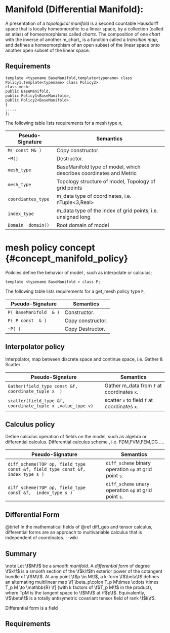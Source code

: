 Manifold (Differential Manifold):
=================================
 A presentation of a _topological manifold_ is a second countable Hausdorff space that is locally homeomorphic
 to a linear space, by a collection (called an atlas) of homeomorphisms called _charts_. The composition of one
 _chart_ with the inverse of another m_chart_ is a function called a _transition map_, and defines a homeomorphism
  of an open subset of the linear space onto another open subset of the linear space.
  
 
 ## Requirements

~~~~~~~~~~~~~{.cpp}
template <typename BaseManifold,template<typename> class Policy1,template<typename> class Policy2>
class mesh:
public BaseManifold,
public Policy1<BaseManifold>,
public Policy2<BaseManifold>
{
.....
};
~~~~~~~~~~~~~
The following table lists requirements for a mesh type `M`,

 Pseudo-Signature  		| Semantics
 -----------------------|-------------
 `M( const M& )` 		| Copy constructor.
 `~M()` 				| Destructor.
 `mesh_type`		    | BaseManifold type of model, which describes coordinates and Metric
 `mesh_type`		    | Topology structure of model,   Topology of grid points
 `coordiantes_type` 	| m_data type of coordinates, i.e. nTuple<3,Real>
 `index_type`			| m_data type of the index of grid points, i.e. unsigned long
 `Domain  domain()`	    | Root domain of model
 
mesh policy concept {#concept_manifold_policy}
================================================
  Poilcies define the behavior of model , such as  interpolate or calculus;
  
 ~~~~~~~~~~~~~{.cpp}
 template <typename BaseManifold > class P;
 ~~~~~~~~~~~~~

  The following table lists requirements for a get_mesh policy type `P`,

  Pseudo-Signature  	 | Semantics
  -----------------------|-------------
  `P( BaseManifold  & )` | Constructor.
  `P( P const  & )`	   | Copy constructor.
  `~P( )` 			   | Copy Destructor.

 ## Interpolator policy
   Interpolator, map between discrete space and continue space, i.e. Gather & Scatter
   

 Pseudo-Signature  	     | Semantics
---------------------------|-----------------------------
`Gather(field_type const &f, coordinate_tuple x  )` 	    | Gather m_data from `f` at coordinates `x`.
`scatter(field_type &f, coordinate_tuple x ,value_type v)` 	| scatter `v` to field  `f` at coordinates `x`.
  

 ## Calculus  policy
  Define calculus operation of  fields on the model, such  as algebra or differential calculus.
  Differential calculus scheme , i.e. FDM,FVM,FEM,DG ....


  Pseudo-Signature        | Semantics
  ------------------------|-------------
  `diff_scheme(TOP op, field_type const &f, field_type const &f, index_type s ) `	| `diff_scheme`  binary operation `op` at grid point `s`.
  `diff_scheme(TOP op, field_type const &f,  index_type s )` 	| `diff_scheme`  unary operation  `op`  at grid point `s`.


  ## Differential Form
  @brief In the mathematical fields of @ref diff_geo and tensor calculus,
   differential forms are an approach to multivariable calculus that
     is independent of coordinates. --wiki


 ## Summary
 \note Let \f$M\f$ be a _smooth manifold_. A _differential form_ of degree \f$k\f$ is
  a smooth section of the \f$k\f$th exterior power of the cotangent bundle of \f$M\f$.
  At any point \f$p \in M\f$, a k-form \f$\beta\f$ defines an alternating multilinear map
 \f[
   \beta_p\colon T_p M\times \cdots \times T_p M \to \mathbb{R}
 \f]
 (with k factors of \f$T_p M\f$ in the product), where TpM is the tangent space to \f$M\f$ at \f$p\f$.
  Equivalently, \f$\beta\f$ is a totally antisymetric covariant tensor field of rank \f$k\f$.

  Differential form is a field

 ## Requirements